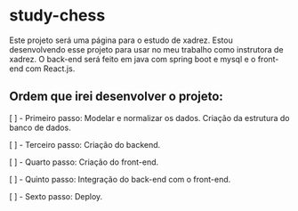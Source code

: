 # study-chess
Este projeto será uma página para o estudo de xadrez. Estou desenvolvendo esse projeto para usar no meu trabalho como instrutora de xadrez. O back-end será feito em java com spring boot e mysql e o front-end com React.js.

## Ordem que irei desenvolver o projeto:

[ ] - Primeiro passo:
Modelar e normalizar os dados. Criação da estrutura do banco de dados.

[ ] - Terceiro passo:
Criação do backend.

[ ] - Quarto passo:
Criação do front-end.

[ ] - Quinto passo:
Integração do back-end com o front-end.

[ ] - Sexto passo:
Deploy.

